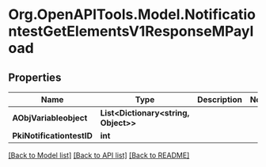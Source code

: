 # Org.OpenAPITools.Model.NotificationtestGetElementsV1ResponseMPayload

## Properties

Name | Type | Description | Notes
------------ | ------------- | ------------- | -------------
**AObjVariableobject** | **List&lt;Dictionary&lt;string, Object&gt;&gt;** |  | 
**PkiNotificationtestID** | **int** |  | 

[[Back to Model list]](../../README.md#documentation-for-models) [[Back to API list]](../../README.md#documentation-for-api-endpoints) [[Back to README]](../../README.md)

